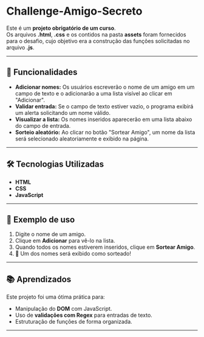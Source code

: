 # Challenge-Amigo-Secreto

Este é um **projeto obrigatório de um curso**.  
Os arquivos **.html**, **.css** e os contidos na pasta **assets** foram fornecidos para o desafio, cujo objetivo era a construção das funções solicitadas no arquivo **.js**.

---

## 🚀 Funcionalidades
- **Adicionar nomes:** Os usuários escreverão o nome de um amigo em um campo de texto e o adicionarão a uma lista visível ao clicar em "Adicionar".  
- **Validar entrada:** Se o campo de texto estiver vazio, o programa exibirá um alerta solicitando um nome válido.  
- **Visualizar a lista:** Os nomes inseridos aparecerão em uma lista abaixo do campo de entrada.  
- **Sorteio aleatório:** Ao clicar no botão "Sortear Amigo", um nome da lista será selecionado aleatoriamente e exibido na página.  

---

## 🛠️ Tecnologias Utilizadas
- **HTML**
- **CSS**
- **JavaScript**

---

## 📸 Exemplo de uso
1. Digite o nome de um amigo.  
2. Clique em **Adicionar** para vê-lo na lista.  
3. Quando todos os nomes estiverem inseridos, clique em **Sortear Amigo**.  
4. 🎉 Um dos nomes será exibido como sorteado!  

---

## 📚 Aprendizados
Este projeto foi uma ótima prática para:
- Manipulação do **DOM** com JavaScript.  
- Uso de **validações com Regex** para entradas de texto.  
- Estruturação de funções de forma organizada.  

---
